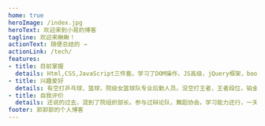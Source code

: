 ```yaml
---
home: true
heroImage: /index.jpg
heroText: 欢迎来到小易的博客
tagline: 欢迎来瞅瞅！
actionText: 随便总结的 →
actionLink: /tech/
features:
- title: 目前掌握
  details: Html,CSS,JavaScript三件套。学习了DOM操作，JS高级，jQuery框架，bootstrap框架，vue框架。写过页面，小米商城pc页面之类的，搞了一点微信小程序。
- title: 兴趣爱好
  details: 有空打乒乓球、篮球，院级女篮球队专业后勤人员。没空打王者，王者段位，铂金实力，全能辅王。
- title: 自我评价
  details: 还说的过去，混到了院组织部长。参与过辩论队，舞蹈协会。学习能力还行，一天学一门专业课不挂。
footer: 郭郭郭的个人博客
---
```

